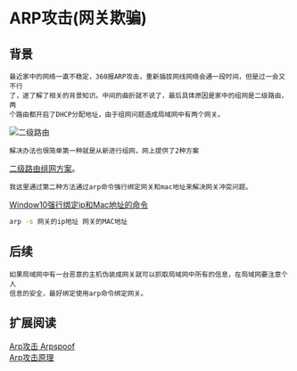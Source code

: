 # ARP攻击(网关欺骗)

## 背景
```
最近家中的网络一直不稳定，360报ARP攻击，重新插拔网线网络会通一段时间，但是过一会又不行
了，遂了解了相关的背景知识。中间的曲折就不说了，最后具体原因是家中的组网是二级路由，两
个路由都开启了DHCP分配地址，由于组网问题造成局域网中有两个网关。
```
![二级路由](https://bkimg.cdn.bcebos.com/pic/ac4bd11373f0820292b1b9c841fbfbedab641b21?x-bce-process=image/watermark,image_d2F0ZXIvYmFpa2U4MA==,g_7,xp_5,yp_5 "二级路由")
```
解决办法也很简单第一种就是从新进行组网，网上提供了2种方案
```
[二级路由组网方案](https://www.dgzj.com/baike/92924.html)。

```
我这里通过第二种方法通过arp命令强行绑定网关和mac地址来解决网关冲突问题。
```
[Window10强行绑定ip和Mac地址的命令](https://www.jianshu.com/p/8b3dba40556f?from=singlemessage)

```Bash
arp -s 网关的ip地址 网关的MAC地址
```

## 后续
```
如果局域网中有一台恶意的主机伪装成网关就可以抓取局域网中所有的信息，在局域网要注意个人
信息的安全，最好绑定使用arp命令绑定网关。
```

## 扩展阅读
[Arp攻击 Arpspoof](https://www.jianshu.com/p/bbf50dace855)  
[Arp攻击原理](https://www.zhihu.com/question/20338649?sort=created)